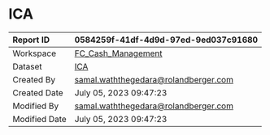 



# ICA

|Report ID|0584259f-41df-4d9d-97ed-9ed037c91680|
| :--- | :--- |
|Workspace|[FC_Cash_Management](../Workspaces/FC_Cash_Management.md)|
|Dataset|[ICA](../Datasets/ICA.md)|
|Created By|samal.waththegedara@rolandberger.com|
|Created Date|July 05, 2023 09:47:23|
|Modified By|samal.waththegedara@rolandberger.com|
|Modified Date|July 05, 2023 09:47:23|

